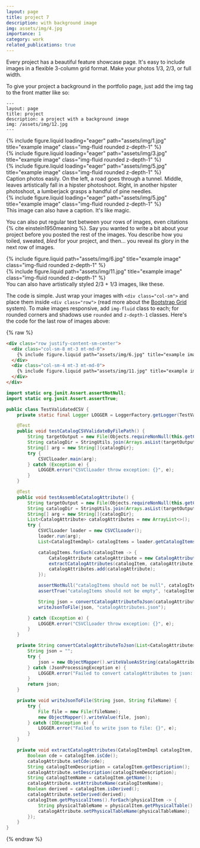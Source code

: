```yaml
---
layout: page
title: project 7
description: with background image
img: assets/img/4.jpg
importance: 1
category: work
related_publications: true
---
```


Every project has a beautiful feature showcase page.
It's easy to include images in a flexible 3-column grid format.
Make your photos 1/3, 2/3, or full width.

To give your project a background in the portfolio page, just add the img tag to the front matter like so:

    ---
    layout: page
    title: project
    description: a project with a background image
    img: /assets/img/12.jpg
    ---

<div class="row">
    <div class="col-sm mt-3 mt-md-0">
        {% include figure.liquid loading="eager" path="assets/img/1.jpg" title="example image" class="img-fluid rounded z-depth-1" %}
    </div>
    <div class="col-sm mt-3 mt-md-0">
        {% include figure.liquid loading="eager" path="assets/img/3.jpg" title="example image" class="img-fluid rounded z-depth-1" %}
    </div>
    <div class="col-sm mt-3 mt-md-0">
        {% include figure.liquid loading="eager" path="assets/img/5.jpg" title="example image" class="img-fluid rounded z-depth-1" %}
    </div>
</div>
<div class="caption">
    Caption photos easily. On the left, a road goes through a tunnel. Middle, leaves artistically fall in a hipster photoshoot. Right, in another hipster photoshoot, a lumberjack grasps a handful of pine needles.
</div>
<div class="row">
    <div class="col-sm mt-3 mt-md-0">
        {% include figure.liquid loading="eager" path="assets/img/5.jpg" title="example image" class="img-fluid rounded z-depth-1" %}
    </div>
</div>
<div class="caption">
    This image can also have a caption. It's like magic.
</div>

You can also put regular text between your rows of images, even citations {% cite einstein1950meaning %}.
Say you wanted to write a bit about your project before you posted the rest of the images.
You describe how you toiled, sweated, _bled_ for your project, and then... you reveal its glory in the next row of images.

<div class="row justify-content-sm-center">
    <div class="col-sm-8 mt-3 mt-md-0">
        {% include figure.liquid path="assets/img/6.jpg" title="example image" class="img-fluid rounded z-depth-1" %}
    </div>
    <div class="col-sm-4 mt-3 mt-md-0">
        {% include figure.liquid path="assets/img/11.jpg" title="example image" class="img-fluid rounded z-depth-1" %}
    </div>
</div>
<div class="caption">
    You can also have artistically styled 2/3 + 1/3 images, like these.
</div>

The code is simple.
Just wrap your images with `<div class="col-sm">` and place them inside `<div class="row">` (read more about the <a href="https://getbootstrap.com/docs/4.4/layout/grid/">Bootstrap Grid</a> system).
To make images responsive, add `img-fluid` class to each; for rounded corners and shadows use `rounded` and `z-depth-1` classes.
Here's the code for the last row of images above:

{% raw %}

```html
<div class="row justify-content-sm-center">
  <div class="col-sm-8 mt-3 mt-md-0">
    {% include figure.liquid path="assets/img/6.jpg" title="example image" class="img-fluid rounded z-depth-1" %}
  </div>
  <div class="col-sm-4 mt-3 mt-md-0">
    {% include figure.liquid path="assets/img/11.jpg" title="example image" class="img-fluid rounded z-depth-1" %}
  </div>
</div>
```

```java
import static org.junit.Assert.assertNotNull;
import static org.junit.Assert.assertTrue;

public class TestValidatedCSV {
    private static final Logger LOGGER = LoggerFactory.getLogger(TestValidatedCSV.class);

    @Test
    public void testCatalogCSVValidateByFilePath() {
        String targetOutput = new File(Objects.requireNonNull(this.getClass().getResource("/")).getPath()).getAbsolutePath();
        String catalogDir = StringUtils.join(Arrays.asList(targetOutput, "catalog"), File.separator);
        String[] arg = new String[]{catalogDir};
        try {
            CSVClLoader.main(arg);
        } catch (Exception e) {
            LOGGER.error("CSVClLoader throw exception: {}", e);
        }
    }

    @Test
    public void testAssembleCatalogAttribute() {
        String targetOutput = new File(Objects.requireNonNull(this.getClass().getResource("/")).getPath()).getAbsolutePath();
        String catalogDir = StringUtils.join(Arrays.asList(targetOutput, "catalog"), File.separator);
        String[] arg = new String[]{catalogDir};
        List<CatalogAttribute> catalogAttributes = new ArrayList<>();
        try {
            CSVClLoader loader = new CSVClLoader();
            loader.run(arg);
            List<CatalogItemImpl> catalogItems = loader.getCatalogItems();

            catalogItems.forEach(catalogItem -> {
                CatalogAttribute catalogAttribute = new CatalogAttribute();
                extractCatalogAttributes(catalogItem, catalogAttribute);
                catalogAttributes.add(catalogAttribute);
            });

            assertNotNull("catalogItems should not be null", catalogItems);
            assertTrue("catalogItems should not be empty", !catalogItems.isEmpty());

            String json = convertCatalogAttributeToJson(catalogAttributes);
            writeJsonToFile(json, "catalogAttributes.json");

        } catch (Exception e) {
            LOGGER.error("CSVClLoader throw exception: {}", e);
        }
    }

    private String convertCatalogAttributeToJson(List<CatalogAttribute> catalogAttributes) {
        String json = "";
        try {
            json = new ObjectMapper().writeValueAsString(catalogAttributes);
        } catch (JsonProcessingException e) {
            LOGGER.error("Failed to convert catalogAttributes to json: {}", e);
        }
        return json;
    }

    private void writeJsonToFile(String json, String fileName) {
        try {
            File file = new File(fileName);
            new ObjectMapper().writeValue(file, json);
        } catch (IOException e) {
            LOGGER.error("Failed to write json to file: {}", e);
        }
    }

    private void extractCatalogAttributes(CatalogItemImpl catalogItem, CatalogAttribute catalogAttribute) {
        Boolean cde = catalogItem.isCde();
        catalogAttribute.setCde(cde);
        String catalogItemDescription = catalogItem.getDescription();
        catalogAttribute.setDescription(catalogItemDescription);
        String catalogItemName = catalogItem.getName();
        catalogAttribute.setAttributeName(catalogItemName);
        Boolean derived = catalogItem.isDerived();
        catalogAttribute.setDerived(derived);
        catalogItem.getPhysicalItems().forEach(physicalItem -> {
            String physicalTableName = physicalItem.getPhysicalTable().getName();
            catalogAttribute.setPhysicalTableName(physicalTableName);
        });
    }
}
```

{% endraw %}
